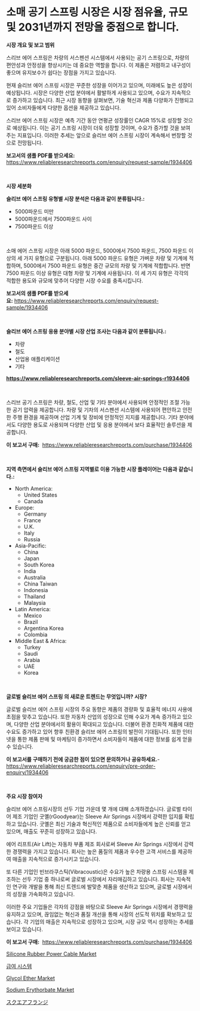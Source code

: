 <p><h1>소매 공기 스프링 시장은 시장 점유율, 규모 및 2031년까지 전망을 중점으로 합니다.</h1></p><p><strong>시장 개요 및 보고 범위</strong></p>
<p><p>스리브 에어 스프링은 차량의 서스펜션 시스템에서 사용되는 공기 스프링으로, 차량의 편안성과 안정성을 향상시키는 데 중요한 역할을 합니다. 이 제품은 저렴하고 내구성이 좋으며 유지보수가 쉽다는 장점을 가지고 있습니다.</p><p>현재 슬리브 에어 스프링 시장은 꾸준한 성장을 이어가고 있으며, 미래에도 높은 성장이 예상됩니다. 시장은 다양한 산업 분야에서 활발하게 사용되고 있으며, 수요가 지속적으로 증가하고 있습니다. 최근 시장 동향을 살펴보면, 기술 혁신과 제품 다양화가 진행되고 있어 소비자들에게 다양한 옵션을 제공하고 있습니다.</p><p>스리브 에어 스프링 시장은 예측 기간 동안 연평균 성장률인 CAGR 15%로 성장할 것으로 예상됩니다. 이는 공기 스프링 시장이 더욱 성장할 것이며, 수요가 증가할 것을 보여주는 지표입니다. 이러한 추세는 앞으로 슬리브 에어 스프링 시장이 계속해서 번창할 것으로 전망됩니다.</p></p>
<p><strong>보고서의 샘플 PDF를 받으세요:</strong> <a href="https://www.reliableresearchreports.com/enquiry/request-sample/1934406">https://www.reliableresearchreports.com/enquiry/request-sample/1934406</a></p>
<p>&nbsp;</p>
<p><strong>시장 세분화</strong></p>
<p><strong>슬리브 에어 스프링 유형별 시장 분석은 다음과 같이 분류됩니다.:</strong></p>
<p><ul><li>5000파운드 미만</li><li>5000파운드에서 7500파운드 사이</li><li>7500파운드 이상</li></ul></p>
<p>&nbsp;</p>
<p><p>소매 에어 스프링 시장은 아래 5000 파운드, 5000에서 7500 파운드, 7500 파운드 이상의 세 가지 유형으로 구분됩니다. 아래 5000 파운드 유형은 가벼운 차량 및 기계에 적합하며, 5000에서 7500 파운드 유형은 중간 규모의 차량 및 기계에 적합합니다. 반면 7500 파운드 이상 유형은 대형 차량 및 기계에 사용됩니다. 이 세 가지 유형은 각각의 적합한 용도와 규모에 맞추어 다양한 시장 수요를 충족시킵니다.</p></p>
<p><strong>보고서의 샘플 PDF를 받으세요:</strong>&nbsp;<a href="https://www.reliableresearchreports.com/enquiry/request-sample/1934406">https://www.reliableresearchreports.com/enquiry/request-sample/1934406</a></p>
<p>&nbsp;</p>
<p><strong> 슬리브 에어 스프링 응용 분야별 시장 산업 조사는 다음과 같이 분류됩니다.:</strong></p>
<p><ul><li>차량</li><li>철도</li><li>산업용 애플리케이션</li><li>기타</li></ul></p>
<p><strong><a href="https://www.reliableresearchreports.com/sleeve-air-springs-r1934406">https://www.reliableresearchreports.com/sleeve-air-springs-r1934406</a></strong></p>
<p>&nbsp;</p>
<p><p>스리브 공기 스프링은 차량, 철도, 산업 및 기타 분야에서 사용되며 안정적인 조절 가능한 공기 압력을 제공합니다. 차량 및 기차의 서스펜션 시스템에 사용되어 편안하고 안전한 주행 환경을 제공하며 산업 기계 및 장비에 안정적인 지지를 제공합니다. 기타 분야에서도 다양한 용도로 사용되며 다양한 산업 및 응용 분야에서 보다 효율적인 솔루션을 제공합니다.</p></p>
<p><strong>이 보고서 구매:</strong>&nbsp; <a href="https://www.reliableresearchreports.com/purchase/1934406">https://www.reliableresearchreports.com/purchase/1934406</a></p>
<p>&nbsp;</p>
<p><strong>지역 측면에서 슬리브 에어 스프링 지역별로 이용 가능한 시장 플레이어는 다음과 같습니다.:</strong></p>
<p><ul>
    <li>
        North America:
        <ul>
            <li>United States</li>
            <li>Canada</li>
        </ul>
    </li>
    <li>
        Europe:
        <ul>
            <li>Germany</li>
            <li>France</li>
            <li>U.K.</li>
            <li>Italy</li>
            <li>Russia</li>
        </ul>
    </li>
    <li>
        Asia-Pacific:
        <ul>
            <li>China</li>
            <li>Japan</li>
            <li>South Korea</li>
            <li>India</li>
            <li>Australia</li>
            <li>China Taiwan</li>
            <li>Indonesia</li>
            <li>Thailand</li>
            <li>Malaysia</li>
        </ul>
    </li>
    <li>
        Latin America:
        <ul>
            <li>Mexico</li>
            <li>Brazil</li>
            <li>Argentina Korea</li>
            <li>Colombia</li>
        </ul>
    </li>
    <li>
        Middle East & Africa:
        <ul>
            <li>Turkey</li>
            <li>Saudi</li>
            <li>Arabia</li>
            <li>UAE</li>
            <li>Korea</li>
        </ul>
    </li>
    </ul></p>
<p>&nbsp;</p>
<p><strong>글로벌 슬리브 에어 스프링 의 새로운 트렌드는 무엇입니까? 시장?</strong></p>
<p><p>글로벌 슬리브 에어 스프링 시장의 주요 동향은 제품의 경량화 및 효율적 에너지 사용에 초점을 맞추고 있습니다. 또한 자동차 산업의 성장으로 인해 수요가 계속 증가하고 있으며, 다양한 산업 분야에서의 활용이 확대되고 있습니다. 더불어 환경 친화적 제품에 대한 수요도 증가하고 있어 향후 친환경 슬리브 에어 스프링의 발전이 기대됩니다. 또한 인터넷을 통한 제품 판매 및 마케팅이 증가하면서 소비자들이 제품에 대한 정보를 쉽게 얻을 수 있습니다.</p></p>
<p><strong>이 보고서를 구매하기 전에 궁금한 점이 있으면 문의하거나 공유하세요.</strong>- <a href="https://www.reliableresearchreports.com/enquiry/pre-order-enquiry/1934406">https://www.reliableresearchreports.com/enquiry/pre-order-enquiry/1934406</a></p>
<p>&nbsp;</p>
<p><strong>주요 시장 참여자</strong></p>
<p><p>슬리브 에어 스프링시장의 선두 기업 가운데 몇 개에 대해 소개하겠습니다. 글로벌 타이어 제조 기업인 굿옐(rGoodyear)는 Sleeve Air Springs 시장에서 강력한 입지를 확립하고 있습니다. 굿옐은 최신 기술과 혁신적인 제품으로 소비자들에게 높은 신뢰를 얻고 있으며, 매출도 꾸준히 성장하고 있습니다.</p><p>에어 리프트(Air Lift)는 자동차 부품 제조 회사로써 Sleeve Air Springs 시장에서 강력한 경쟁력을 가지고 있습니다. 회사는 높은 품질의 제품과 우수한 고객 서비스를 제공하여 매출을 지속적으로 증가시키고 있습니다.</p><p>또 다른 기업인 빈브라쿠스틱(Vibracoustic)은 수요가 높은 차량용 스프링 시스템을 제조하는 선두 기업 중 하나로써 글로벌 시장에서 자리매김하고 있습니다. 회사는 지속적인 연구와 개발을 통해 최신 트렌드에 발맞춘 제품을 생산하고 있으며, 글로벌 시장에서의 성장을 가속화하고 있습니다.</p><p>이러한 주요 기업들은 각자의 강점을 바탕으로 Sleeve Air Springs 시장에서 경쟁력을 유지하고 있으며, 끊임없는 혁신과 품질 개선을 통해 시장의 선도적 위치를 확보하고 있습니다. 각 기업의 매출은 지속적으로 성장하고 있으며, 시장 규모 역시 성장하는 추세를 보이고 있습니다.</p></p>
<p><strong>이 보고서 구매:</strong>&nbsp;&nbsp;<a href="https://www.reliableresearchreports.com/purchase/1934406">https://www.reliableresearchreports.com/purchase/1934406</a></p>
<p><p><a href="https://www.linkedin.com/pulse/silicone-rubber-power-cable-market-size-growth-outlook-km9le?trackingId=7BuWM3tMKtfMkyYtfg76%2Bg%3D%3D">Silicone Rubber Power Cable Market</a></p><p><a href="https://github.com/Skyleitney456456/Market-Research-Report-List-1/blob/main/437021618915.md">급여 시스템</a></p><p><a href="https://www.linkedin.com/pulse/decoding-glycol-ether-market-deep-dive-latest-trends-ocj6c?trackingId=ocOOtAmTewc6IUNOPnRCGw%3D%3D">Glycol Ether Market</a></p><p><a href="https://issuu.com/reportprime-2/docs/sodium-erythorbate-market-size-2030.pptx">Sodium Erythorbate Market</a></p><p><a href="https://github.com/cnnriuez22368/Market-Research-Report-List-1/blob/main/766161120535.md">スクエアフランジ</a></p></p>
